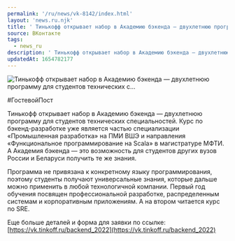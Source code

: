 ```yaml
---
permalink: '/ru/news/vk-8142/index.html'
layout: 'news.ru.njk'
title: ' Тинькофф открывает набор в Академию бэкенда — двухлетнюю программу для студентов технических с…'
source: ВКонтакте
tags:
  - news_ru
description: ' Тинькофф открывает набор в Академию бэкенда — двухлетнюю программу для студентов технических с…'
updatedAt: 1654782177
---
```

![ Тинькофф открывает набор в Академию бэкенда — двухлетнюю программу для студентов технических с…](https://sun1-97.userapi.com/impg/tewWpeL_JCrkY9C2NwF80Qg3zt05jNcAnow1Ew/q_IEjXUSOew.jpg?size=864x1080&quality=96&sign=4d9fcfe77c36813072a3d4f541e85bad&c_uniq_tag=hb6ikaqr5rmzKqds5z8s6BO1bD3aGY1-79YJ7vzqT_Y&type=album)

#ГостевойПост

Тинькофф открывает набор в Академию бэкенда — двухлетнюю программу для студентов технических специальностей. Курс по бэкенд-разработке уже является частью специализации «Промышленная разработка» на ПМИ ВШЭ и направления «Функциональное программирование на Scala» в магистратуре МФТИ. А Академия бэкенда — это возможность для студентов других вузов России и Беларуси получить те же знания.

Программа не привязана к конкретному языку программирования, поэтому студенты получают универсальные знания, которые дальше можно применить в любой технологичной компании. Первый год обучения посвящен профессиональной разработке, распределенным системам и корпоративным приложениям. А на втором читается курс по SRE.

Еще больше деталей и форма для заявки по ссылке:
[https://vk.tinkoff.ru/backend_2022](https://vk.tinkoff.ru/backend_2022)
